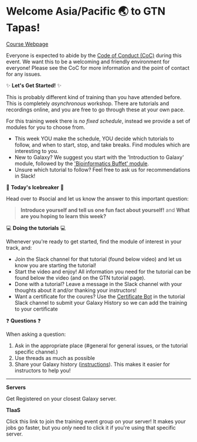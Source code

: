# Welcome Asia/Pacific :earth_asia: to GTN Tapas!

[Course Webpage](https://gallantries.github.io/video-library/events/smorgasbord2/tapas.html)

Everyone is expected to abide by the [Code of Conduct (CoC)](https://galaxyproject.org/community/coc/) during this event. We want this to be a welcoming and friendly environment for everyone! Please see the CoC for more information and the point of contact for any issues.

:sparkles: **Let's Get Started!** :sparkles:

This is probably  different kind of training than you have attended before. This is completely _asynchronous_ workshop. There are tutorials and recordings online, and you are free to go through these at your own pace.

For this training week there is *no fixed schedule*, instead we provide a set of modules for you to choose from.

- This week YOU make the schedule, YOU decide which tutorials to follow, and when to start, stop, and take breaks. Find modules which are interesting to you.
- New to Galaxy? We suggest you start with the 'Introduction to Galaxy' module, followed by the ['Bioinformatics Buffet' module](https://gallantries.github.io/video-library/modules/bioinformatics-buffet).
- Unsure which tutorial to follow? Feel free to ask us for recommendations in Slack!


:ice_cube: **Today's Icebreaker** :ice_cube:

Head over to #social and let us know the answer to this important question:

> **Introduce yourself and tell us one fun fact about yourself!** and **What are you hoping to learn this week?**


:computer: **Doing the tutorials** :computer:

Whenever you're ready to get started, find the module of interest in your track, and:

- Join the Slack channel for that tutorial (found below video) and let us know you are starting the tutorial!
- Start the video and enjoy! All information you need for the tutorial can be found below the video (and on the GTN tutorial page).
- Done with a tutorial? Leave a message in the Slack channel with your thoughts about it and/or thanking your instructors!
- Want a certificate for the coures? Use the [Certificate Bot](https://gallantries.github.io/video-library/certbot) in the tutorial Slack channel to submit your Galaxy History so we can add the training to your certificate

:question: **Questions** :question:

When asking a question:

1. Ask in the appropriate place (#general for general issues, or the tutorial specific channel.)
2. Use threads as much as possible
3. Share your Galaxy history ([instructions](https://training.galaxyproject.org/training-material/faqs/galaxy/histories_sharing.html)). This makes it easier for instructors to help you!

---
**Servers**

Get Registered on your closest Galaxy server.

<SERVERS>

**TIaaS**

Click this link to join the training event group on your server! It makes your jobs go faster, but you *only* need to click it if you're using that specific server.

<TIAAS>


